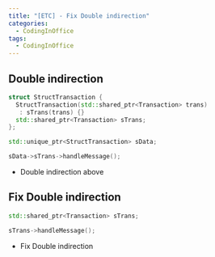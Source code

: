 ```yaml
---
title: "[ETC] - Fix Double indirection"
categories:
  - CodingInOffice
tags:
  - CodingInOffice
---
```


## Double indirection
```cpp
struct StructTransaction {
  StructTransaction(std::shared_ptr<Transaction> trans)
   : sTrans(trans) {}
  std::shared_ptr<Transaction> sTrans;
};

std::unique_ptr<StructTransaction> sData;

sData->sTrans->handleMessage();
```

* Double indirection above 


## Fix Double indirection
```cpp
std::shared_ptr<Transaction> sTrans;

sTrans->handleMessage();
```

* Fix Double indirection